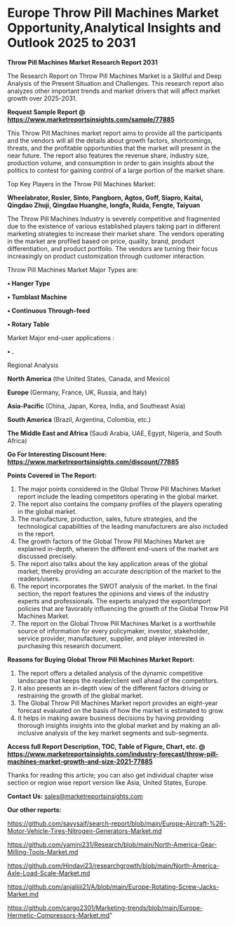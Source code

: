 # Europe Throw Pill Machines Market Opportunity,Analytical Insights and Outlook 2025 to 2031

<strong>Throw Pill Machines Market Research Report 2031</strong>

The Research Report on Throw Pill Machines Market is a Skillful and Deep Analysis of the Present Situation and Challenges. This research report also analyzes other important trends and market drivers that will affect market growth over 2025-2031.

<strong>Request Sample Report @ <a href=https://www.marketreportsinsights.com/sample/77885>https://www.marketreportsinsights.com/sample/77885</a></strong>

This Throw Pill Machines market report aims to provide all the participants and the vendors will all the details about growth factors, shortcomings, threats, and the profitable opportunities that the market will present in the near future. The report also features the revenue share, industry size, production volume, and consumption in order to gain insights about the politics to contest for gaining control of a large portion of the market share.

Top Key Players in the Throw Pill Machines Market:

<strong>Wheelabrator, Rosler, Sinto, Pangborn, Agtos, Goff, Siapro, Kaitai, Qingdao Zhuji, Qingdao Huanghe, longfa, Ruida, Fengte, Taiyuan</strong>

The Throw Pill Machines Industry is severely competitive and fragmented due to the existence of various established players taking part in different marketing strategies to increase their market share. The vendors operating in the market are profiled based on price, quality, brand, product differentiation, and product portfolio. The vendors are turning their focus increasingly on product customization through customer interaction.

Throw Pill Machines Market Major Types are:

<strong>• Hanger Type

• Tumblast Machine

• Continuous Through-feed

• Rotary Table</strong>

Market Major end-user applications :

<strong>• .</strong>

Regional Analysis

</u><strong><b>North America</b></strong> (the United States, Canada, and Mexico)

<strong><b>Europe </b></strong>(Germany, France, UK, Russia, and Italy)

<strong><b>Asia-Pacific</b></strong> (China, Japan, Korea, India, and Southeast Asia)

<strong><b>South America</b></strong> (Brazil, Argentina, Colombia, etc.)

<strong><b>The Middle East and Africa</b></strong> (Saudi Arabia, UAE, Egypt, Nigeria, and South Africa)

<strong>Go For Interesting Discount Here: <a href=https://www.marketreportsinsights.com/discount/77885>https://www.marketreportsinsights.com/discount/77885</a></strong>

<strong>Points Covered in The Report:</strong>
<ol>
  <li>The major points considered in the Global Throw Pill Machines Market report include the leading competitors operating in the global market.</li>
  <li>The report also contains the company profiles of the players operating in the global market.</li>
  <li>The manufacture, production, sales, future strategies, and the technological capabilities of the leading manufacturers are also included in the report.</li>
  <li>The growth factors of the Global Throw Pill Machines Market are explained in-depth, wherein the different end-users of the market are discussed precisely.</li>
  <li>The report also talks about the key application areas of the global market, thereby providing an accurate description of the market to the readers/users.</li>
  <li>The report incorporates the SWOT analysis of the market. In the final section, the report features the opinions and views of the industry experts and professionals. The experts analyzed the export/import policies that are favorably influencing the growth of the Global Throw Pill Machines Market.</li>
  <li>The report on the Global Throw Pill Machines Market is a worthwhile source of information for every policymaker, investor, stakeholder, service provider, manufacturer, supplier, and player interested in purchasing this research document.</li>
</ol>
<strong>Reasons for Buying Global Throw Pill Machines Market Report:</strong>

<ol>
  <li>The report offers a detailed analysis of the dynamic competitive landscape that keeps the reader/client well ahead of the competitors.</li>
  <li>It also presents an in-depth view of the different factors driving or restraining the growth of the global market.</li>
  <li>The Global Throw Pill Machines Market report provides an eight-year forecast evaluated on the basis of how the market is estimated to grow.</li>
  <li>It helps in making aware business decisions by having providing thorough insights insights into the global market and by making an all-inclusive analysis of the key market segments and sub-segments.</li>
</ol>
<strong>Access full Report Description, TOC, Table of Figure, Chart, etc. @ <a href=https://www.marketreportsinsights.com/industry-forecast/throw-pill-machines-market-growth-and-size-2021-77885>https://www.marketreportsinsights.com/industry-forecast/throw-pill-machines-market-growth-and-size-2021-77885</a></strong>


Thanks for reading this article; you can also get individual chapter wise section or region wise report version like Asia, United States, Europe.

<strong>Contact Us:</strong>
sales@marketreportsinsights.com

<strong>Our other reports:</strong>

<a href=https://github.com/sayysaif/search-report/blob/main/Europe-Aircraft-%26-Motor-Vehicle-Tires-Nitrogen-Generators-Market.md>https://github.com/sayysaif/search-report/blob/main/Europe-Aircraft-%26-Motor-Vehicle-Tires-Nitrogen-Generators-Market.md</a>

<a href=https://github.com/yamini231/Research/blob/main/North-America-Gear-Milling-Tools-Market.md>https://github.com/yamini231/Research/blob/main/North-America-Gear-Milling-Tools-Market.md</a>

<a href=https://github.com/Hindavi23/researchgrowth/blob/main/North-America-Axle-Load-Scale-Market.md>https://github.com/Hindavi23/researchgrowth/blob/main/North-America-Axle-Load-Scale-Market.md</a>

<a href=https://github.com/anjaliiii21/A/blob/main/Europe-Rotating-Screw-Jacks-Market.md>https://github.com/anjaliiii21/A/blob/main/Europe-Rotating-Screw-Jacks-Market.md</a>

<a href=https://github.com/cargo2301/Marketing-trends/blob/main/Europe-Hermetic-Compressors-Market.md>https://github.com/cargo2301/Marketing-trends/blob/main/Europe-Hermetic-Compressors-Market.md</a>"
